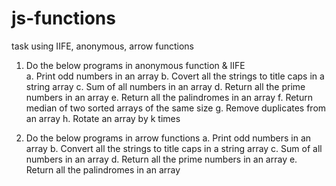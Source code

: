 # js-functions
task using IIFE, anonymous, arrow functions

   1. Do the below programs in anonymous function & lIFE <br> a. Print odd numbers in an array    b. Covert all the strings to title caps in a string array
 c. Sum of all numbers in an array
  d. Return all the prime numbers in an array
 e. Return all the palindromes in an array
 f. Return median of two sorted arrays of the same size
 g. Remove duplicates from an array
 h. Rotate an array by k times
 
2. Do the below programs in arrow functions
 a. Print odd numbers in an array
 b. Convert all the strings to title caps in a string array
 c. Sum of all numbers in an array
 d. Return all the prime numbers in an array
 e. Return all the palindromes in an array
